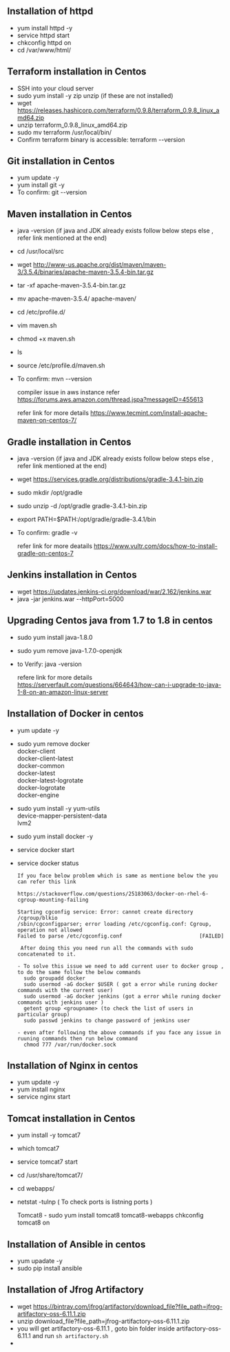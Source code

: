## Installation of httpd
- yum install httpd  -y
- service httpd start
- chkconfig httpd on
- cd /var/www/html/

## Terraform installation in Centos

- SSH into your cloud server
- sudo yum install -y zip unzip (if these are not installed)
- wget https://releases.hashicorp.com/terraform/0.9.8/terraform_0.9.8_linux_amd64.zip
- unzip terraform_0.9.8_linux_amd64.zip
- sudo mv terraform /usr/local/bin/
- Confirm terraform binary is accessible: terraform --version

## Git installation in Centos

- yum update -y
- yum install git -y 
- To confirm: git --version 

## Maven installation in Centos

- java -version (if java and JDK already exists follow below steps else , refer link mentioned at the end)
- cd /usr/local/src
- wget http://www-us.apache.org/dist/maven/maven-3/3.5.4/binaries/apache-maven-3.5.4-bin.tar.gz
- tar -xf apache-maven-3.5.4-bin.tar.gz
- mv apache-maven-3.5.4/ apache-maven/
- cd /etc/profile.d/
- vim maven.sh
- chmod +x maven.sh
- ls
- source /etc/profile.d/maven.sh
- To confirm: mvn --version

   compiler issue in aws instance refer https://forums.aws.amazon.com/thread.jspa?messageID=455613

   refer link for more details https://www.tecmint.com/install-apache-maven-on-centos-7/ 
   
 ## Gradle installation in Centos
 
 - java -version (if java and JDK already exists follow below steps else , refer link mentioned at the end)
 - wget https://services.gradle.org/distributions/gradle-3.4.1-bin.zip 
 - sudo mkdir /opt/gradle
 - sudo unzip -d /opt/gradle gradle-3.4.1-bin.zip
 - export PATH=$PATH:/opt/gradle/gradle-3.4.1/bin
 - To confirm: gradle -v
 
    refer link for more deatails https://www.vultr.com/docs/how-to-install-gradle-on-centos-7  
 
 ## Jenkins installation in Centos
 
 - wget https://updates.jenkins-ci.org/download/war/2.162/jenkins.war 
 - java -jar jenkins.war --httpPort=5000
 
 
 ## Upgrading Centos java from 1.7 to 1.8 in centos
 - sudo yum install java-1.8.0
 - sudo yum remove java-1.7.0-openjdk
 - to Verify: java -version 
   
   refere link for more details https://serverfault.com/questions/664643/how-can-i-upgrade-to-java-1-8-on-an-amazon-linux-server 
   
 ## Installation of Docker in centos
 
- yum update -y 
- sudo yum remove docker \
                  docker-client \
                  docker-client-latest \
                  docker-common \
                  docker-latest \
                  docker-latest-logrotate \
                  docker-logrotate \
                  docker-engine
- sudo yum install -y yum-utils \
  device-mapper-persistent-data \
  lvm2
- sudo yum install docker -y
- service docker start 
- service docker status 


      If you face below problem which is same as mentione below the you can refer this link

      https://stackoverflow.com/questions/25183063/docker-on-rhel-6-cgroup-mounting-failing

      Starting cgconfig service: Error: cannot create directory /cgroup/blkio
      /sbin/cgconfigparser; error loading /etc/cgconfig.conf: Cgroup, operation not allowed
      Failed to parse /etc/cgconfig.conf                         [FAILED]

       After doing this you need run all the commands with sudo concatenated to it.

      - To solve this issue we need to add current user to docker group , to do the same follow the below commands 
        sudo groupadd docker
        sudo usermod -aG docker $USER ( got a error while runing docker commands with the current user)
        sudo usermod -aG docker jenkins (got a error while runing docker commands with jenkins user )
        getent group <groupname> (to check the list of users in particular group)
        sudo passwd jenkins to change password of jenkins user
        
      - even after following the above commands if you face any issue in ruuning commands then run below command
        chmod 777 /var/run/docker.sock
        
## Installation of Nginx in centos 
- yum update -y
- yum install nginx
- service nginx start

## Tomcat installation in Centos

- yum install -y tomcat7
- which tomcat7
- service tomcat7 start
- cd /usr/share/tomcat7/
- cd webapps/
- netstat -tulnp ( To check ports is listning ports )
   
   Tomcat8 - sudo yum install tomcat8 tomcat8-webapps
             chkconfig tomcat8 on 
   
## Installation of Ansible in centos

- yum upadate -y
- sudo pip install ansible

## Installation of Jfrog Artifactory 

- wget https://bintray.com/jfrog/artifactory/download_file?file_path=jfrog-artifactory-oss-6.11.1.zip
- unzip download_file?file_path=jfrog-artifactory-oss-6.11.1.zip 
- you will get artifactory-oss-6.11.1 , goto bin folder inside artifactory-oss-6.11.1 and run ``sh artifactory.sh``
- 



